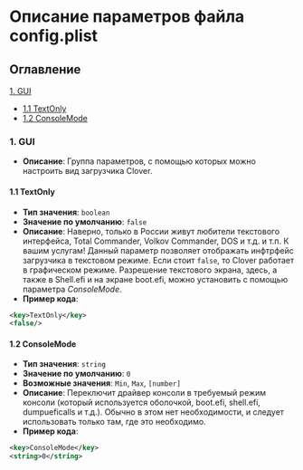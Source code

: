 # Описание параметров файла config.plist

## Оглавление

[1. GUI](#1-gui)
* [1.1 TextOnly](#11-textonly)
* [1.2 ConsoleMode](#12-consolemode)

### 1. GUI

* **Описание**: Группа параметров, с помощью которых можно настроить вид загрузчика Clover.

#### 1.1 TextOnly

* **Тип значения**: `boolean`
* **Значение по умолчанию**: `false`
* **Описание**: Наверно, только в России живут любители текстового интерфейса, Total Commander, Volkov Commander, DOS и т.д. и т.п. К вашим услугам!
Данный параметр позволяет отображать инфтрфейс загрузчика в текстовом режиме. Если стоит `false`, то Clover работает в графическом режиме.
Разрешение текстового экрана, здесь, а также в Shell.efi и на экране boot.efi, можно установить с помощью параметра *ConsoleMode*.
* **Пример кода**:
```xml
<key>TextOnly</key>
<false/>
```

#### 1.2 ConsoleMode

* **Тип значения**: `string`
* **Значение по умолчанию**: `0`
* **Возможные значения**: `Min`, `Max`, `[number]`
* **Описание**: Переключит драйвер консоли в требуемый режим консоли (который используется оболочкой, boot.efi, shell.efi, dumpueficalls и т.д.). Обычно в этом нет необходимости, и следует использовать только там, где это необходимо.
* **Пример кода**:
```xml
<key>ConsoleMode</key>
<string>0</string>
```